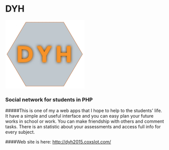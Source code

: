 # DYH
![logo](css/logo.png?raw=true "DYH")  
### Social network for students in PHP

#####This is one of my a web apps that I hope to help to the students' life. It have a simple and useful interface and you can easy plan your future works in school or work. You can make friendship with others and comment tasks. There is an statistic about your assessments and access full info for every subject.

####Web site is here: http://dyh2015.coxslot.com/
